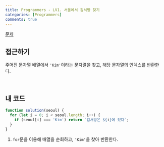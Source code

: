 ```yaml
---
title: Programmers - LV1. 서울에서 김서방 찾기
categories: [Programmers]
comments: true
---
```


[문제](https://programmers.co.kr/learn/courses/30/lessons/12919)

## 접근하기

주어진 문자열 배열에서 `'Kim'`이라는 문자열을 찾고, 해당 문자열의 인덱스를 반환한다.

<br>

## 내 코드

```js
function solution(seoul) {
  for (let i = 0; i < seoul.length; i++) {
    if (seoul[i] === 'Kim') return `김서방은 ${i}에 있다`;
  }
}
```

1. `for`문을 이용해 배열을 순회하고, `'Kim'`을 찾아 반환한다.
